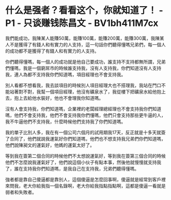 # 什么是强者？看看这个，你就知道了！ - P1 - 只谈赚钱陈昌文 - BV1bh411M7cx

我們能成功，我陳某人能賺50萬，能賺100萬，能賺200萬，能賺300萬，我陳某人不是獲得了有錢人和有實力的人支持，這一句話你們聽得懂嗎兄弟們，每一個人的成功都不是獲得了有錢人和有實力的人支持。

你們聽得懂嗎，每一個人的成功就是他自己要成功，誰支持不支持都無所謂，兄弟們懂嗎，我是一個窮屌市的時候誰支持我，沒有人支持我，你們知道沒有人支持我，連人為都不支持我你們知道嗎，項目經理也不會支持我。

別人看都不想看我，我去談項目的時候別人項目經理大也不搭理我，我站在門口不能站著對不對，我幫一個項目經理，他沒有礦泉水了，我從樓下把礦泉水給他抱上去，抱上去給他水裝好，他也不會理我你知道嗎。

沒有人會支持我，你們知道嗎，企業裡的老闆經理總經理也不會支持我你們知道嗎，他們不會支持我，他們不會支持我你們懂嗎，他們只會支持那些更牛逼的人，我不牛逼他們不支持我，什麼時候他們支持我了你們知道嗎。

我的單子比別人多，我在有一個公司六個月的試用期我17天，反正就是十多天就簽了合同了，他們就說我運氣好你們知道嗎，他們也不想支持我兄弟們你們知道嗎，他們說陳昶文的運氣好，他媽的運氣太好了。

等到我在簽第二個合同的時候他們不太想說運氣好，等到我在簽第三個合同的時候他們不怎麼說我運氣好了，他們說這個小伙子有點本事，然後他就慢慢就支持我了，誰在支持我你們知道嗎，是我自己在支持我，兄弟們聽得懂嗎。

強者都是靠自己傻逼都是靠別人，這個傻逼是怎麼回事啊，傻逼就是經常到客戶裡來問我，老大你給我指一個名錄啊，老大你給我指點指點啊，這都是傻逼一看就是弱者和失敗者。

